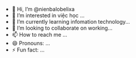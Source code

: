 - 👋 Hi, I’m @nienbalobelixa
- 👀 I’m interested in việc học ...
- 🌱 I’m currently learning infomation technology...
- 💞️ I’m looking to collaborate on working...
- 📫 How to reach me ...
- 😄 Pronouns: ...
- ⚡ Fun fact: ...

<!---
nienbalobelixa/nienbalobelixa is a ✨ special ✨ repository because its `README.md` (this file) appears on your GitHub profile.
You can click the Preview link to take a look at your changes.
--->
